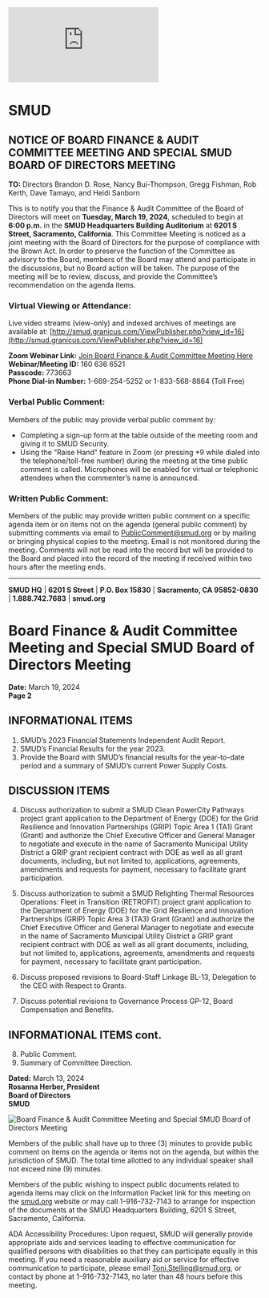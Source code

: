 <!-- Page 1 -->
![SMUD Notice](https://smud.granicus.com/ViewPublisher.php?view_id=16)

# SMUD

## NOTICE OF BOARD FINANCE & AUDIT COMMITTEE MEETING AND SPECIAL SMUD BOARD OF DIRECTORS MEETING

**TO:** Directors Brandon D. Rose, Nancy Bui-Thompson, Gregg Fishman, Rob Kerth, Dave Tamayo, and Heidi Sanborn

This is to notify you that the Finance & Audit Committee of the Board of Directors will meet on **Tuesday, March 19, 2024**, scheduled to begin at **6:00 p.m.** in the **SMUD Headquarters Building Auditorium** at **6201 S Street, Sacramento, California**. This Committee Meeting is noticed as a joint meeting with the Board of Directors for the purpose of compliance with the Brown Act. In order to preserve the function of the Committee as advisory to the Board, members of the Board may attend and participate in the discussions, but no Board action will be taken. The purpose of the meeting will be to review, discuss, and provide the Committee’s recommendation on the agenda items.

### Virtual Viewing or Attendance:
Live video streams (view-only) and indexed archives of meetings are available at: [http://smud.granicus.com/ViewPublisher.php?view_id=16](http://smud.granicus.com/ViewPublisher.php?view_id=16)

**Zoom Webinar Link:** [Join Board Finance & Audit Committee Meeting Here](https://smud.granicus.com/ViewPublisher.php?view_id=16)  
**Webinar/Meeting ID:** 160 636 6521  
**Passcode:** 773663  
**Phone Dial-in Number:** 1-669-254-5252 or 1-833-568-8864 (Toll Free)

### Verbal Public Comment:
Members of the public may provide verbal public comment by:
- Completing a sign-up form at the table outside of the meeting room and giving it to SMUD Security.
- Using the “Raise Hand” feature in Zoom (or pressing *9 while dialed into the telephone/toll-free number) during the meeting at the time public comment is called. Microphones will be enabled for virtual or telephonic attendees when the commenter’s name is announced.

### Written Public Comment:
Members of the public may provide written public comment on a specific agenda item or on items not on the agenda (general public comment) by submitting comments via email to [PublicComment@smud.org](mailto:PublicComment@smud.org) or by mailing or bringing physical copies to the meeting. Email is not monitored during the meeting. Comments will not be read into the record but will be provided to the Board and placed into the record of the meeting if received within two hours after the meeting ends.

---

**SMUD HQ** | **6201 S Street** | **P.O. Box 15830** | **Sacramento, CA 95852-0830** | **1.888.742.7683** | **smud.org**
<!-- Page 2 -->
# Board Finance & Audit Committee Meeting and Special SMUD Board of Directors Meeting
**Date:** March 19, 2024  
**Page 2**

## INFORMATIONAL ITEMS
1. SMUD’s 2023 Financial Statements Independent Audit Report.
2. SMUD’s Financial Results for the year 2023.
3. Provide the Board with SMUD’s financial results for the year-to-date period and a summary of SMUD’s current Power Supply Costs.

## DISCUSSION ITEMS
4. Discuss authorization to submit a SMUD Clean PowerCity Pathways project grant application to the Department of Energy (DOE) for the Grid Resilience and Innovation Partnerships (GRIP) Topic Area 1 (TA1) Grant (Grant) and authorize the Chief Executive Officer and General Manager to negotiate and execute in the name of Sacramento Municipal Utility District a GRIP grant recipient contract with DOE as well as all grant documents, including, but not limited to, applications, agreements, amendments and requests for payment, necessary to facilitate grant participation.

5. Discuss authorization to submit a SMUD Relighting Thermal Resources Operations: Fleet in Transition (RETROFIT) project grant application to the Department of Energy (DOE) for the Grid Resilience and Innovation Partnerships (GRIP) Topic Area 3 (TA3) Grant (Grant) and authorize the Chief Executive Officer and General Manager to negotiate and execute in the name of Sacramento Municipal Utility District a GRIP grant recipient contract with DOE as well as all grant documents, including, but not limited to, applications, agreements, amendments and requests for payment, necessary to facilitate grant participation.

6. Discuss proposed revisions to Board-Staff Linkage BL-13, Delegation to the CEO with Respect to Grants.

7. Discuss potential revisions to Governance Process GP-12, Board Compensation and Benefits.

## INFORMATIONAL ITEMS cont.
8. Public Comment.
9. Summary of Committee Direction.

**Dated:** March 13, 2024  
**Rosanna Herber, President**  
**Board of Directors**  
**SMUD**
<!-- Page 3 -->
![Board Finance & Audit Committee Meeting and Special SMUD Board of Directors Meeting](https://www.smud.org)

Members of the public shall have up to three (3) minutes to provide public comment on items on the agenda or items not on the agenda, but within the jurisdiction of SMUD. The total time allotted to any individual speaker shall not exceed nine (9) minutes.

Members of the public wishing to inspect public documents related to agenda items may click on the Information Packet link for this meeting on the [smud.org](https://www.smud.org) website or may call 1-916-732-7143 to arrange for inspection of the documents at the SMUD Headquarters Building, 6201 S Street, Sacramento, California.

ADA Accessibility Procedures: Upon request, SMUD will generally provide appropriate aids and services leading to effective communication for qualified persons with disabilities so that they can participate equally in this meeting. If you need a reasonable auxiliary aid or service for effective communication to participate, please email Toni.Stelling@smud.org, or contact by phone at 1-916-732-7143, no later than 48 hours before this meeting.
